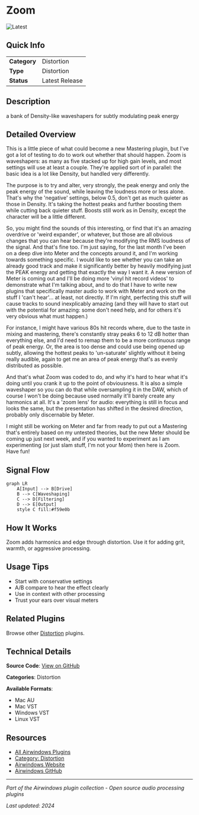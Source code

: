 # Zoom

![Latest](https://img.shields.io/badge/-Latest-10b981)

## Quick Info

| | |
|---|---|
| **Category** | Distortion |
| **Type** | Distortion |
| **Status** | Latest Release |

## Description

a bank of Density-like waveshapers for subtly modulating peak energy

## Detailed Overview

This is a little piece of what could become a new Mastering plugin, but I've got a lot of testing to do to work out whether that should happen. Zoom is waveshapers: as many as five stacked up for high gain levels, and most settings will use at least a couple. They're applied sort of in parallel: the basic idea is a lot like Density, but handled very differently.

The purpose is to try and alter, very strongly, the peak energy and only the peak energy of the sound, while leaving the loudness more or less alone. That's why the 'negative' settings, below 0.5, don't get as much quieter as those in Density. It's taking the hottest peaks and further boosting them while cutting back quieter stuff. Boosts still work as in Density, except the character will be a little different.

So, you might find the sounds of this interesting, or find that it's an amazing overdrive or 'weird expander', or whatever, but those are all obvious changes that you can hear because they're modifying the RMS loudness of the signal. And that's fine too. I'm just saying, for the last month I've been on a deep dive into Meter and the concepts around it, and I'm working towards something specific. I would like to see whether you can take an already good track and make it significantly better by heavily modifying just the PEAK energy and getting that exactly the way I want it. A new version of Meter is coming out and I'll be doing more 'vinyl hit record videos' to demonstrate what I'm talking about, and to do that I have to write new plugins that specifically master audio to work with Meter and work on the stuff I 'can't hear'… at least, not directly. If I'm right, perfecting this stuff will cause tracks to sound inexplicably amazing (and they will have to start out with the potential for amazing: some don't need help, and for others it's very obvious what must happen.)

For instance, I might have various 80s hit records where, due to the taste in mixing and mastering, there's constantly stray peaks 6 to 12 dB hotter than everything else, and I'd need to remap them to be a more continuous range of peak energy. Or, the area is too dense and could use being opened up subtly, allowing the hottest peaks to 'un-saturate' slightly without it being really audible, again to get me an area of peak energy that's as evenly distributed as possible.

And that's what Zoom was coded to do, and why it's hard to hear what it's doing until you crank it up to the point of obviousness. It is also a simple waveshaper so you can do that while oversampling it in the DAW, which of course I won't be doing because used normally it'll barely create any harmonics at all. It's a 'zoom lens' for audio: everything is still in focus and looks the same, but the presentation has shifted in the desired direction, probably only discernable by Meter.

I might still be working on Meter and far from ready to put out a Mastering that's entirely based on my untested theories, but the new Meter should be coming up just next week, and if you wanted to experiment as I am experimenting (or just slam stuff, I'm not your Mom) then here is Zoom. Have fun!

## Signal Flow

```mermaid
graph LR
    A[Input] --> B[Drive]
    B --> C[Waveshaping]
    C --> D[Filtering]
    D --> E[Output]
    style C fill:#f59e0b
```

## How It Works

Zoom adds harmonics and edge through distortion. Use it for adding grit, warmth, or aggressive processing.

## Usage Tips

- Start with conservative settings
- A/B compare to hear the effect clearly
- Use in context with other processing
- Trust your ears over visual meters


## Related Plugins

Browse other [Distortion](../categories/distortion.md) plugins.


## Technical Details

**Source Code**: [View on GitHub](https://github.com/airwindows/airwindows/tree/master/plugins/LinuxVST/src/Zoom)

**Categories**: Distortion

**Available Formats**:
- Mac AU
- Mac VST
- Windows VST
- Linux VST

## Resources

- [All Airwindows Plugins](../../README.md)
- [Category: Distortion](../categories/distortion.md)
- [Airwindows Website](https://www.airwindows.com)
- [Airwindows GitHub](https://github.com/airwindows/airwindows)

---

*Part of the Airwindows plugin collection - Open source audio processing plugins*

*Last updated: 2024*
